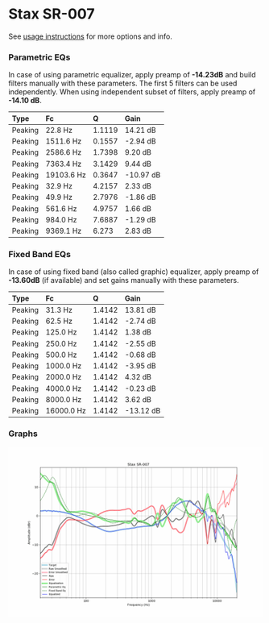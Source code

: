 # Stax SR-007
See [usage instructions](https://github.com/jaakkopasanen/AutoEq#usage) for more options and info.

### Parametric EQs
In case of using parametric equalizer, apply preamp of **-14.23dB** and build filters manually
with these parameters. The first 5 filters can be used independently.
When using independent subset of filters, apply preamp of **-14.10 dB**.

| Type    | Fc         |      Q | Gain      |
|:--------|:-----------|:-------|:----------|
| Peaking | 22.8 Hz    | 1.1119 | 14.21 dB  |
| Peaking | 1511.6 Hz  | 0.1557 | -2.94 dB  |
| Peaking | 2586.6 Hz  | 1.7398 | 9.20 dB   |
| Peaking | 7363.4 Hz  | 3.1429 | 9.44 dB   |
| Peaking | 19103.6 Hz | 0.3647 | -10.97 dB |
| Peaking | 32.9 Hz    | 4.2157 | 2.33 dB   |
| Peaking | 49.9 Hz    | 2.7976 | -1.86 dB  |
| Peaking | 561.6 Hz   | 4.9757 | 1.66 dB   |
| Peaking | 984.0 Hz   | 7.6887 | -1.29 dB  |
| Peaking | 9369.1 Hz  | 6.273  | 2.83 dB   |

### Fixed Band EQs
In case of using fixed band (also called graphic) equalizer, apply preamp of **-13.60dB**
(if available) and set gains manually with these parameters.

| Type    | Fc         |      Q | Gain      |
|:--------|:-----------|:-------|:----------|
| Peaking | 31.3 Hz    | 1.4142 | 13.81 dB  |
| Peaking | 62.5 Hz    | 1.4142 | -2.74 dB  |
| Peaking | 125.0 Hz   | 1.4142 | 1.38 dB   |
| Peaking | 250.0 Hz   | 1.4142 | -2.55 dB  |
| Peaking | 500.0 Hz   | 1.4142 | -0.68 dB  |
| Peaking | 1000.0 Hz  | 1.4142 | -3.95 dB  |
| Peaking | 2000.0 Hz  | 1.4142 | 4.32 dB   |
| Peaking | 4000.0 Hz  | 1.4142 | -0.23 dB  |
| Peaking | 8000.0 Hz  | 1.4142 | 3.62 dB   |
| Peaking | 16000.0 Hz | 1.4142 | -13.12 dB |

### Graphs
![](./Stax%20SR-007.png)